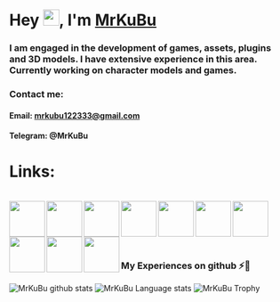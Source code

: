 # Hey <img src="https://i.imgur.com/QKMsNDN.gif" width="29px">, I'm [MrKuBu](https://mrkubu.github.io/) 

### I am engaged in the development of games, assets, plugins and 3D models. I have extensive experience in this area. Currently working on character models and games.

### Contact me:
#### Email: mrkubu122333@gmail.com
#### Telegram: @MrKuBu

# Links:

<br/>
<a href="https://www.awesomiumtm.com/">
  <img align="left" width="64px" src="https://i.imgur.com/w3a3pwG.png"  />
</a>

<a href="https://www.artstation.com/mrkubu">
  <img align="left" width="64px" src="https://i.imgur.com/mLZ5mtl.png"  />
</a>

<a href="https://github.com/mrkubu">
  <img align="left" width="64px" src="https://i.imgur.com/0OmrxrG.png"  />
</a>

<a href="https://steamcommunity.com/id/mrkubu">
  <img align="left" width="64px" src="https://i.imgur.com/GPwhnX0.png"  />
</a>

<a href="https://vk.com/mrkubu">
  <img align="left" width="64px" src="https://i.imgur.com/2ObBB8V.png"  />
</a>

<a href="https://www.youtube.com/c/mrkubu">
  <img align="left" width="64px" src="https://i.imgur.com/W88FYxK.png"  />
</a>

<a href="https://www.unrealengine.com/marketplace/en-US/profile/Awesomium+Team+LLC">
  <img align="left" width="64px" src="https://i.imgur.com/ukkMnMA.png"  />
</a>

<a href="https://discord.com/invite/PfczF2e">
  <img align="left" width="64px" src="https://i.imgur.com/BHjb4at.png"  />
</a>

<a href="https://store.steampowered.com/app/1381990/Island_games/">
  <img align="left" width="64px" src="https://i.imgur.com/AVnyCGK.png"  />
</a>

<a href="https://t.me/awteamllc">
  <img align="left" width="64px" src="https://i.imgur.com/rksgINc.png"  />
</a>

<br/><br/><br/><br/>

### My Experiences on github ⚡🙌
![MrKuBu github stats](https://github-readme-stats.vercel.app/api?username=MrKuBu&show_icons=true&hide_border=true&theme=material-palenight)
![MrKuBu  Language stats](https://github-readme-stats-eight-theta.vercel.app/api/top-langs/?username=MrKuBu&layout=compact&langs_count=8&hide_border=true&theme=material-palenight)
![MrKuBu  Trophy](https://github-profile-trophy.vercel.app/?username=mrkubu&theme=dracula&column=-1)
